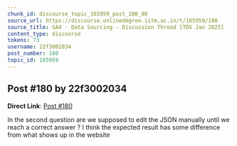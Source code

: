 ```yaml
---
chunk_id: discourse_topic_165959_post_180_00
source_url: https://discourse.onlinedegree.iitm.ac.in/t/165959/180
source_title: GA4 - Data Sourcing - Discussion Thread [TDS Jan 2025]
content_type: discourse
tokens: 73
username: 22f3002034
post_number: 180
topic_id: 165959
---
```


## Post #180 by 22f3002034

**Direct Link**: [Post #180](https://discourse.onlinedegree.iitm.ac.in/t/165959/180)

In the second question are we supposed to edit the JSON manually until we reach a correct answer ? I think the expected result has some difference from what shows up in the website
